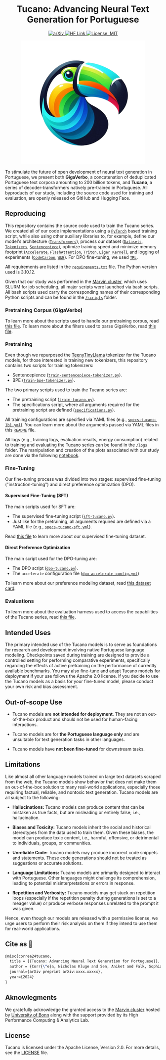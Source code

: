 <div align="center">
  
# Tucano: Advancing Neural Text Generation for Portuguese

<a href="https://arxiv.org/abs/xxxx.xxxxx" target="_blank">
    <img src="https://img.shields.io/badge/arXiv-xxxx.xxxxx-009C3B.svg" alt="arXiv">
</a>
<a href="https://huggingface.co/TucanoBR" target="_blank">
    <img src="https://img.shields.io/badge/HF%20Models-Tucano-FFDF00.svg" alt="HF Link">
</a>
<a href="https://github.com/Nkluge-correa/Tucano/blob/main/LICENSE" target="_blank">
    <img src="https://img.shields.io/badge/License-Apache-002776.svg" alt="License: MIT">
</a>

</div>
<p align="center">
        <img src="./img/logo.png" alt="An illustration of a Tucano bird showing vibrant colors like yellow, orange, blue, green, and black." height="400">
</p>

To stimulate the future of open development of neural text generation in Portuguese, we present both **GigaVerbo**, a concatenation of deduplicated Portuguese text corpora amounting to 200 billion tokens, and **Tucano**, a series of decoder-transformers natively pre-trained in Portuguese. All byproducts of our study, including the source code used for training and evaluation, are openly released on GitHub and Hugging Face.

## Reproducing

This repository contains the source code used to train the Tucano series. We created all of our code implementations using a [`PyTorch`](https://github.com/pytorch/pytorch) based training script, while also using other auxiliary libraries to, for example, define our model's architecture ([`Transformers`](https://github.com/huggingface/transformers)), process our dataset ([`Datasets`](https://github.com/huggingface/datasets), [`Tokenizers`](https://github.com/huggingface/tokenizers), [`Sentencepiece`](https://github.com/google/sentencepiece)), optimize training speed and minimize memory footprint ([`Accelerate`](https://github.com/huggingface/accelerate), [`FlashAttention`](https://github.com/TriDao/FlashAttention), [`Triton`](https://github.com/triton-lang/triton), [`Liger Kernel`](https://github.com/linkedin/Liger-Kernel)), and logging of experiments ([`CodeCarbon`](https://github.com/mlco2/codecarbon), [`W&B`](https://github.com/wandb/wandb)). For DPO fine-tuning, we used [`TRL`](https://github.com/huggingface/trl).

All requirements are listed in the [`requirements.txt`](./requirements.txt) file. The Python version used is 3.10.12.

Given that our study was performed in the [Marvin cluster](https://www.hpc.uni-bonn.de/en/systems/marvin), which uses SLURM for job scheduling, all major scripts were launched via bash scripts. All bash scripts used carry the corresponding names of their corresponding Python scripts and can be found in the [`/scripts`](./scripts/) folder.

### Pretraining Corpus (GigaVerbo)

To learn more about the scripts used to handle our pretraining corpus, read [this file](./gigaverbo/README.md). To learn more about the filters used to parse GigaVerbo, read [this file](./gigaverbo/text-filter/README.md).

### Pretraining

Even though we repurposed the [TeenyTinyLlama](https://github.com/Nkluge-correa/TeenyTinyLlama) tokenizer for the Tucano models, for those interested in training new tokenizers, this repository contains two scripts for training tokenizers:

- Sentencepience ([`train-sentencepiece-tokenizer.py`](./train-sentencepiece-tokenizer.py)).
- BPE ([`train-bpe-tokenizer.py`](./train-bpe-tokenizer.py)).

The two primary scripts used to train the Tucano series are:

- The pretraining script ([`train-tucano.py`](./train-tucano.py)).
- The specifications script, where all arguments required for the pretraining script are defined ([`specifications.py`](./specifications.py)).

All training configurations are specified via YAML files (e.g., [`specs-tucano-1b1.yml`](./specs-tucano-1b1.yml)). You can learn more about the arguments passed via YAML files in this [`README`](./SPECIFICATIONS.md) file.

All logs (e.g., training logs, evaluation results, energy consumption) related to training and evaluating the Tucano series can be found in the [`/logs`](./logs) folder. The manipulation and creation of the plots associated with our study are done via the following [notebook](./logs/logs-and-plots.ipynb).

### Fine-Tuning

Our fine-tuning process was divided into two stages: supervised fine-tuning ("instruction-tuning") and direct preference optimization (DPO).

#### Supervised Fine-Tuning (SFT)

The main scripts used for SFT are:

- The supervised fine-tuning script ([`sft-tucano.py`](./sft-tucano.py)).
- Just like for the pretraining, all arguments required are defined via a YAML file (e.g., [`specs-tucano-sft.yml`](./specs-tucano-sft.yml)).

Read [this file](./cards/datasets/tucano-sft.md) to learn more about our supervised fine-tuning dataset.

#### Direct Preference Optimization

The main script used for the DPO-tuning are:

- The DPO script ([`dpo-tucano.py`](./dpo-tucano.py)).
- The `accelerate` configuration file ([`dpo-accelerate-config.yml`](./dpo-accelerate-config.yml))

To learn more about our preference modeling dataset, read [this dataset card](https://huggingface.co/datasets/nicholasKluge/reward-aira-dataset).

### Evaluations

To learn more about the evaluation harness used to access the capabilities of the Tucano series, read [this file](./evaluations/README.md).

## Intended Uses

The primary intended use of the Tucano models is to serve as foundations for research and development involving native Portuguese language modeling. Checkpoints saved during training are designed to provide a controlled setting for performing comparative experiments, specifically regarding the effects of active pretraining on the performance of currently available benchmarks. You may also fine-tune and adapt Tucano models for deployment if your use follows the Apache 2.0 license. If you decide to use the Tucano models as a basis for your fine-tuned model, please conduct your own risk and bias assessment.

## Out-of-scope Use

- Tucano models are **not intended for deployment**. They are not an out-of-the-box product and should not be used for human-facing interactions.

- Tucano models are for **the Portuguese language only** and are unsuitable for text generation tasks in other languages.

- Tucano models have **not been fine-tuned** for downstream tasks.

## Limitations

Like almost all other language models trained on large text datasets scraped from the web, the Tucano models show behavior that does not make them an out-of-the-box solution to many real-world applications, especially those requiring factual, reliable, and nontoxic text generation. Tucano models are all subject to the following:

- **Hallucinations:** Tucano models can produce content that can be mistaken as true facts, but are misleading or entirely false, i.e., hallucination.

- **Biases and Toxicity:** Tucano models inherit the social and historical stereotypes from the data used to train them. Given these biases, the model can produce toxic content, i.e., harmful, offensive, or detrimental to individuals, groups, or communities.

- **Unreliable Code:** Tucano models may produce incorrect code snippets and statements. These code generations should not be treated as suggestions or accurate solutions.

- **Language Limitations:** Tucano models are primarily designed to interact with Portuguese. Other languages might challenge its comprehension, leading to potential misinterpretations or errors in response.

- **Repetition and Verbosity:** Tucano models may get stuck on repetition loops (especially if the repetition penalty during generations is set to a meager value) or produce verbose responses unrelated to the prompt it was given.

Hence, even though our models are released with a permissive license, we urge users to perform their risk analysis on them if they intend to use them for real-world applications.

## Cite as 🤗

```latex
@misc{correa24tucano,
  title = {{Tucano: Advancing Neural Text Generation for Portuguese}},
  author = {Corr{\^e}a, Nicholas Kluge and Sen, Aniket and Falk, Sophia and Fatimah, Shiza},
  journal={arXiv preprint arXiv:xxxx.xxxxx},
  year={2024}
}
```

## Aknowlegments

We gratefully acknowledge the granted access to the [Marvin cluster](https://www.hpc.uni-bonn.de/en/systems/marvin) hosted by [University of Bonn](https://www.uni-bonn.de/en) along with the support provided by its High Performance Computing \& Analytics Lab.

## License

Tucano is licensed under the Apache License, Version 2.0. For more details, see the [LICENSE](LICENSE) file.
